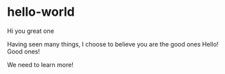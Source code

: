 # hello-world

Hi you great one

Having seen many things, I choose to believe you are the good ones
Hello! Good ones!

We need to learn more!
